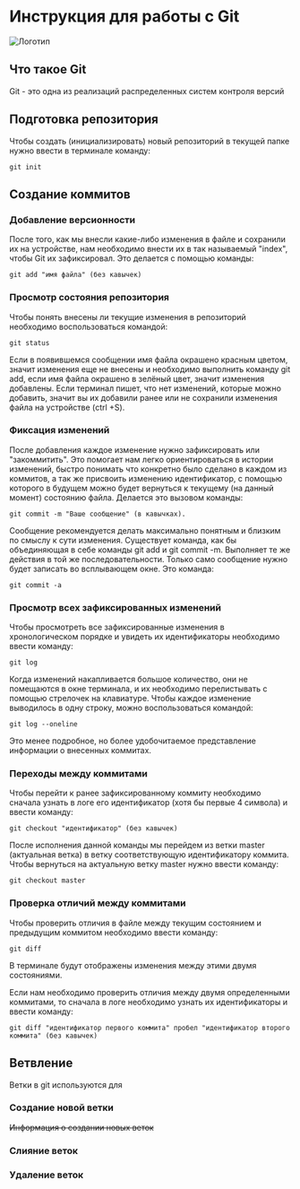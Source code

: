 # **Инструкция для работы с Git**

![Логотип](logo.png)

## Что такое Git

Git - это одна из реализаций распределенных систем контроля версий

## Подготовка репозитория

Чтобы создать  (инициализировать) новый репозиторий в текущей папке нужно ввести в терминале команду:

    git init

## Создание коммитов

### Добавление версионности

После того, как мы внесли какие-либо изменения в файле и сохранили их на устройстве, нам необходимо внести их в так называемый "index", чтобы Git их зафиксировал. Это делается с помощью команды:

    git add "имя файла" (без кавычек)

### Просмотр состояния репозитория

Чтобы понять внесены ли текущие изменения в репозиторий необходимо воспользоваться командой:

    git status

Если в появившемся сообщении имя файла окрашено красным цветом, значит изменения еще не внесены и необходимо выполнить команду git add, если имя файла окрашено в зелёный цвет, значит изменения добавлены. Если терминал пишет, что нет изменений, которые можно добавить, значит вы их добавили ранее или не сохранили изменения файла на устройстве (ctrl +S). 

### Фиксация изменений

После добавления каждое изменение нужно зафиксировать или "закоммитить". Это помогает нам легко ориентироваться в истории изменений, быстро понимать что конкретно было сделано в каждом из коммитов, а так же присвоить изменению идентификатор, с помощью которого в будущем можно будет вернуться к текущему (на данный момент) состоянию файла. Делается это вызовом команды:

    git commit -m "Ваше сообщение" (в кавычках).

Сообщение рекомендуется делать максимально понятным и близким по смыслу к сути изменения. Существует команда, как бы объединяющая в себе команды git add и git commit -m. Выполняет те же действия в той же последовательности. Только само сообщение нужно будет записать во всплывающем окне. Это команда:

    git commit -a

### Просмотр всех зафиксированных изменений

Чтобы просмотреть все зафиксированные изменения в хронологическом порядке и увидеть их идентификаторы необходимо ввести команду:

    git log

Когда изменений накапливается большое количество, они не помещаются в окне терминала, и их необходимо перелистывать с помощью стрелочек на клавиатуре. Чтобы каждое изменение выводилось в одну строку, можно воспользоваться командой:

    git log --oneline

Это менее подробное, но более удобочитаемое представление информации о внесенных коммитах.

### Переходы между коммитами

Чтобы перейти к ранее зафиксированному коммиту необходимо сначала узнать в логе его идентификатор (хотя бы первые 4 символа) и ввести команду:

    git checkout "идентификатор" (без кавычек)

После исполнения данной команды мы перейдем из ветки master (актуальная ветка) в ветку соответствующую идентификатору коммита.
Чтобы вернуться на актуальную ветку master  нужно ввести команду:

    git checkout master



### Проверка отличий между коммитами

Чтобы проверить отличия в файле между текущим состоянием и предыдущим коммитом необходимо ввести команду:

    git diff

В терминале будут отображены изменения между этими двумя состояниями. 

Если нам необходимо проверить отличия между двумя определенными коммитами, то сначала в логе необходимо узнать их идентификаторы и ввести команду:

    git diff "идентификатор первого коммита" пробел "идентификатор второго коммита" (без кавычек)

## Ветвление

Ветки в git  используются для 

### Создание новой ветки 

~~Информация о создании новых веток~~

### Слияние веток

### Удаление веток
